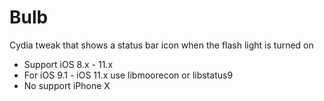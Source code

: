 Bulb
====

Cydia tweak that shows a status bar icon when the flash light is turned on

- Support iOS 8.x - 11.x
- For iOS 9.1 - iOS 11.x use libmoorecon or libstatus9
- No support iPhone X
